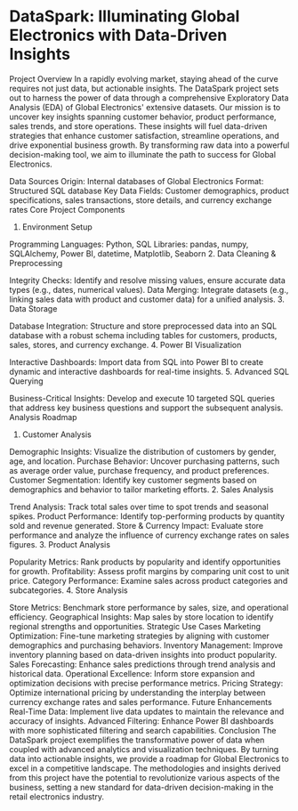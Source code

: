 # DataSpark: Illuminating Global Electronics with Data-Driven Insights
Project Overview
In a rapidly evolving market, staying ahead of the curve requires not just data, but actionable insights. The DataSpark project sets out to harness the power of data through a comprehensive Exploratory Data Analysis (EDA) of Global Electronics' extensive datasets. Our mission is to uncover key insights spanning customer behavior, product performance, sales trends, and store operations. These insights will fuel data-driven strategies that enhance customer satisfaction, streamline operations, and drive exponential business growth. By transforming raw data into a powerful decision-making tool, we aim to illuminate the path to success for Global Electronics.

Data Sources
Origin: Internal databases of Global Electronics
Format: Structured SQL database
Key Data Fields: Customer demographics, product specifications, sales transactions, store details, and currency exchange rates
Core Project Components
1. Environment Setup

Programming Languages: Python, SQL
Libraries: pandas, numpy, SQLAlchemy, Power BI, datetime, Matplotlib, Seaborn
2. Data Cleaning & Preprocessing

Integrity Checks: Identify and resolve missing values, ensure accurate data types (e.g., dates, numerical values).
Data Merging: Integrate datasets (e.g., linking sales data with product and customer data) for a unified analysis.
3. Data Storage

Database Integration: Structure and store preprocessed data into an SQL database with a robust schema including tables for customers, products, sales, stores, and currency exchange.
4. Power BI Visualization

Interactive Dashboards: Import data from SQL into Power BI to create dynamic and interactive dashboards for real-time insights.
5. Advanced SQL Querying

Business-Critical Insights: Develop and execute 10 targeted SQL queries that address key business questions and support the subsequent analysis.
Analysis Roadmap
1. Customer Analysis

Demographic Insights: Visualize the distribution of customers by gender, age, and location.
Purchase Behavior: Uncover purchasing patterns, such as average order value, purchase frequency, and product preferences.
Customer Segmentation: Identify key customer segments based on demographics and behavior to tailor marketing efforts.
2. Sales Analysis

Trend Analysis: Track total sales over time to spot trends and seasonal spikes.
Product Performance: Identify top-performing products by quantity sold and revenue generated.
Store & Currency Impact: Evaluate store performance and analyze the influence of currency exchange rates on sales figures.
3. Product Analysis

Popularity Metrics: Rank products by popularity and identify opportunities for growth.
Profitability: Assess profit margins by comparing unit cost to unit price.
Category Performance: Examine sales across product categories and subcategories.
4. Store Analysis

Store Metrics: Benchmark store performance by sales, size, and operational efficiency.
Geographical Insights: Map sales by store location to identify regional strengths and opportunities.
Strategic Use Cases
Marketing Optimization: Fine-tune marketing strategies by aligning with customer demographics and purchasing behaviors.
Inventory Management: Improve inventory planning based on data-driven insights into product popularity.
Sales Forecasting: Enhance sales predictions through trend analysis and historical data.
Operational Excellence: Inform store expansion and optimization decisions with precise performance metrics.
Pricing Strategy: Optimize international pricing by understanding the interplay between currency exchange rates and sales performance.
Future Enhancements
Real-Time Data: Implement live data updates to maintain the relevance and accuracy of insights.
Advanced Filtering: Enhance Power BI dashboards with more sophisticated filtering and search capabilities.
Conclusion
The DataSpark project exemplifies the transformative power of data when coupled with advanced analytics and visualization techniques. By turning data into actionable insights, we provide a roadmap for Global Electronics to excel in a competitive landscape. The methodologies and insights derived from this project have the potential to revolutionize various aspects of the business, setting a new standard for data-driven decision-making in the retail electronics industry.
